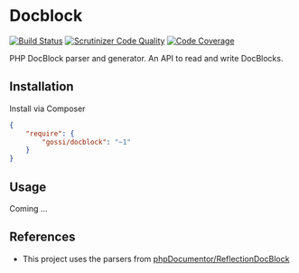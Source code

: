 # Docblock

[![Build Status](https://travis-ci.org/gossi/docblock.svg?branch=master)](https://travis-ci.org/gossi/docblock)
[![Scrutinizer Code Quality](https://scrutinizer-ci.com/g/gossi/docblock/badges/quality-score.png?b=master)](https://scrutinizer-ci.com/g/gossi/docblock/?branch=master)
[![Code Coverage](https://scrutinizer-ci.com/g/gossi/docblock/badges/coverage.png?b=master)](https://scrutinizer-ci.com/g/gossi/docblock/?branch=master)

PHP DocBlock parser and generator. An API to read and write DocBlocks.

## Installation

Install via Composer

```json
{
	"require": {
		"gossi/docblock": "~1"
	}
}
```

## Usage

Coming ...

## References

- This project uses the parsers from [phpDocumentor/ReflectionDocBlock](https://github.com/phpDocumentor/ReflectionDocBlock)